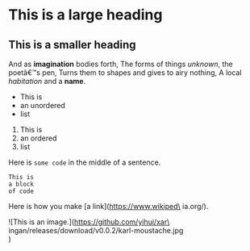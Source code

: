 # This is a large heading

## This is a smaller heading

And as **imagination** bodies forth,
The forms of things *unknown*, the poetâ€™s pen,
Turns them to shapes and gives to airy nothing,
A local *habitation* and a **name**.

- This is
- an unordered
- list

1. This is
2. an ordered
3. list

Here is `some code` in the middle of a sentence.

```
This is
a block
of code
```
Here is how you make [a link](https://www.wikiped\
ia.org/).

![This is an image.](https://github.com/yihui/xar\
ingan/releases/download/v0.0.2/karl-moustache.jpg\
)
